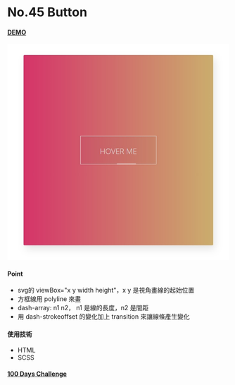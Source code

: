 # No.45 Button

#### [DEMO](https://kaochihyu.github.io/100-days-css-challenge/no.45/index.html)
![image](https://github.com/kaochihyu/100-days-css-challenge/blob/master/DEMO/no.45.jpg)

#### Point
- svg的 viewBox="x y width height"，x y 是視角畫線的起始位置
- 方框線用 polyline 來畫
- dash-array: n1 n2， n1 是線的長度，n2 是間距
- 用 dash-strokeoffset 的變化加上 transition 來讓線條產生變化

#### 使用技術
* HTML
* SCSS

#### [100 Days Challenge](https://100dayscss.com/)


